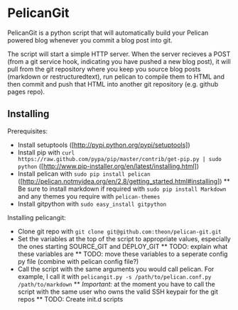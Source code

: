 # PelicanGit

PelicanGit is a python script that will automatically build your Pelican powered blog whenever you commit a blog post into git.

The script will start a simple HTTP server. When the server recieves a POST (from a git service hook, indicating you have pushed a new blog post), it will pull from the git repository where you keep you source blog posts (markdown or restructuredtext), run pelican to compile them to HTML and then commit and push that HTML into another git repository (e.g. github pages repo).

## Installing

Prerequisites:

 * Install setuptools ([http://pypi.python.org/pypi/setuptools])
 * Install pip with `curl https://raw.github.com/pypa/pip/master/contrib/get-pip.py | sudo python` ([http://www.pip-installer.org/en/latest/installing.html])
 * Install pelican with `sudo pip install pelican` ([http://pelican.notmyidea.org/en/2.8/getting_started.html#installing])
 ** Be sure to install markdown if required with `sudo pip install Markdown` and any themes you require with `pelican-themes` 
 * Install gitpython with `sudo easy_install gitpython`

Installing pelicangit:

 * Clone git repo with `git clone git@github.com:theon/pelican-git.git`
 * Set the variables at the top of the script to appropriate values, especially the ones starting SOURCE_GIT and DEPLOY_GIT
 ** TODO: explain what these variables are
 ** TODO: move these variables to a seperate config py file (combine with pelican config file?)
 * Call the script with the same arguments you would call pelican. For example, I call it with `pelicangit.py -s /path/to/pelican.conf.py /path/to/markdown`
 ** *Important:* at the moment you have to call the script with the same user who owns the valid SSH keypair for the git repos 
 ** TODO: Create init.d scripts 